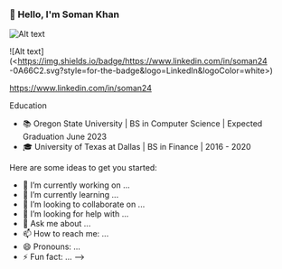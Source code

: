 ### 👋 Hello, I'm Soman Khan


![Alt text](<https://img.shields.io/badge/LinkedIn-0A66C2.svg?style=for-the-badge&logo=LinkedIn&logoColor=white>)


![Alt text](<https://img.shields.io/badge/https://www.linkedin.com/in/soman24
-0A66C2.svg?style=for-the-badge&logo=LinkedIn&logoColor=white>)


https://www.linkedin.com/in/soman24

Education
- 📚 Oregon State University | BS in Computer Science | Expected Graduation June 2023
- 🎓 University of Texas at Dallas | BS in Finance | 2016 - 2020




Here are some ideas to get you started:

- 🔭 I’m currently working on ... 
- 🌱 I’m currently learning ...
- 👯 I’m looking to collaborate on ...
- 🤔 I’m looking for help with ...
- 💬 Ask me about ...
- 📫 How to reach me: ...
- 😄 Pronouns: ...
- ⚡ Fun fact: ...
-->
